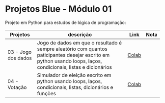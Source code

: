 # Projetos Blue - Módulo 01

Projeto em Python para estudos de lógica de programação:

| Projetos | descrição |  Link | Nota |
| ------ | ----- | ------ | ------ |
| 03 - Jogo dos dados | Jogo de dados em que o resultado é sempre aleatório com quantos paticipantes desejar escrito em python usando loops, laços, condicionais, listas e dicionários | [Colab](https://colab.research.google.com/drive/1YcskqnQJ4PnmFckqF9vgGirqESPh8OFT?usp=sharing) |
| 04 - Votação | Simulador de eleição escrito em python usando loops, laços, condicionais, listas, dicionários e funções | [Colab](https://colab.research.google.com/github/lucascarneiro-dev/Projetos-Blue-Modulo01/blob/main/Projeto_04_Elei%C3%A7%C3%A3o.ipynb) |


